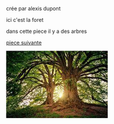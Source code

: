 crée par alexis dupont 

ici c'est la foret

dans cette piece il y a des arbres

[piece suivante](piece1.md)

![](images.jpeg)